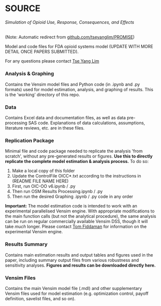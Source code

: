 # SOURCE
###### *Simulation of Opioid Use, Response, Consequences, and Effects*
(Note: Automatic redirect from [github.com/tseyanglim/PROMISE](https://github.com/tseyanglim/PROMISE))

Model and code files for FDA opioid systems model (UPDATE WITH MORE DETAIL ONCE PAPERS SUBMITTED).

For any questions please contact [Tse Yang Lim](mailto:tylim@mit.edu)

### Analysis & Graphing
Contains the Vensim model files and Python code (in .ipynb and .py formats) used for model estimation, analysis, and graphing of results. This is the 'working' directory of this repo.

### Data
Contains Excel data and documentation files, as well as data pre-processing SAS code. Explanations of data calculations, assumptions, literature reviews, etc. are in these files.

### Replication Package
Minimal file and code package needed to replicate the analysis 'from scratch', without any pre-generated results or figures. **Use this to directly replicate the complete model estimation & analysis process.** To do so:
1. Make a local copy of this folder
2. Update the ControlFile OICC\*.txt according to the instructions in (README FILE NAME HERE)
3. First, run OIC-OO v6.ipynb / .py
4. Then run OSM Results Processing.ipynb / .py
5. Then run the desired Graphing .ipynb / .py code in any order 

**Important:** The model estimation code is intended to work with an experimental parallelised Vensim engine. With appropriate modifications to the main function calls (but not the analytical procedure), the same analysis can be run on regular commercially available Vensim DSS, though it will take *much* longer. Please contact [Tom Fiddaman](mailto:tom@ventanasystems.com) for information on the experimental Vensim engine.

### Results Summary
Contains main estimation results and output tables and figures used in the paper, including summary output files from various robustness and sensitivity analyses. **Figures and results can be downloaded directly here.**

### Vensim Files
Contains the main Vensim model file (.mdl) and other supplementary Vensim files used for model estimation (e.g. optimization control, payoff definition, savelist files, and so on).
